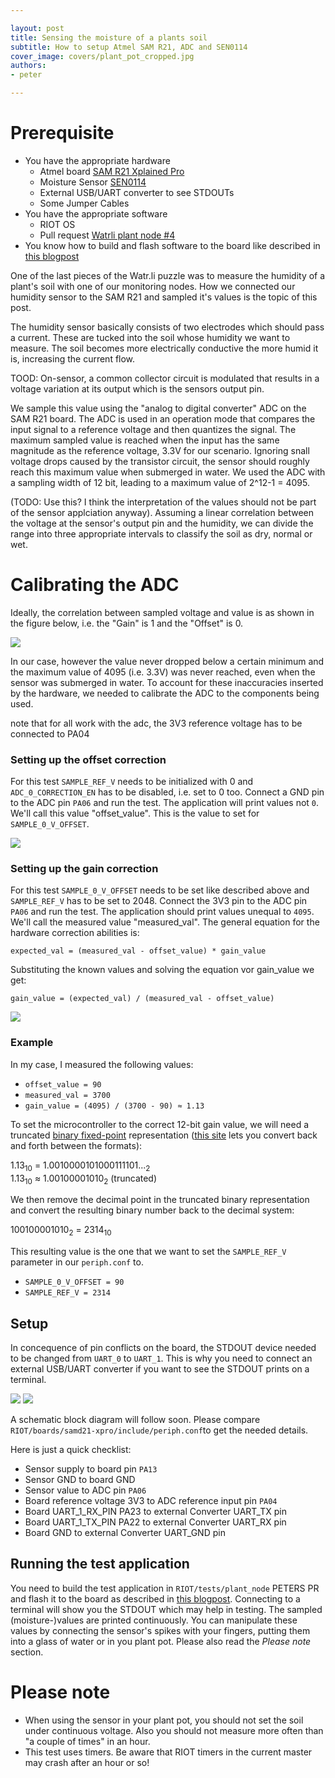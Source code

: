 ```yaml
---

layout: post
title: Sensing the moisture of a plants soil
subtitle: How to setup Atmel SAM R21, ADC and SEN0114
cover_image: covers/plant_pot_cropped.jpg
authors:
- peter

---
```


# Prerequisite

- You have the appropriate hardware
    - Atmel board [SAM R21 Xplained Pro](http://www.atmel.com/Images/Atmel-42243-SAMR21-Xplained-Pro_User-Guide.pdf)
    - Moisture Sensor [SEN0114](http://www.dfrobot.com/index.php?route=product/product&product_id=599)
    - External USB/UART converter to see STDOUTs
    - Some Jumper Cables
- You have the appropriate software
    - RIOT OS
    - Pull request [Watrli plant node #4](https://github.com/watr-li/RIOT/pull/4)
- You know how to build and flash software to the board like described in [this blogpost](http://watr.li/samr21-dev-setup-ubuntu.html)

One of the last pieces of the Watr.li puzzle was to measure the humidity of a plant's soil with one of our monitoring nodes. How we connected our humidity sensor to the SAM R21 and sampled it's values is the topic of this post.

<!-- more -->

The humidity sensor basically consists of two electrodes which should pass a current. These are tucked into the soil whose humidity we want to measure. The soil becomes more electrically conductive the more humid it is, increasing the current flow.

TOOD: On-sensor, a common collector circuit is modulated that results in a voltage variation at its output which is the sensors output pin.

We sample this value using the "analog to digital converter" ADC on the SAM R21 board. The ADC is used in an operation mode that compares the input signal to a reference voltage and then quantizes the signal. The maximum sampled value is reached when the input has the same magnitude as the reference voltage, 3.3V for our scenario. Ignoring snall voltage drops caused by the transistor circuit, the sensor should roughly reach this maximum value when submerged in water. We used the ADC with a sampling width of 12 bit, leading to a maximum value of 2^12-1 = 4095.

(TODO: Use this? I think the interpretation of the values should not be part of the sensor applciation anyway). Assuming a linear correlation between the voltage at the sensor's output pin and the humidity, we can divide the range into three appropriate intervals to classify the soil as dry, normal or wet.


# Calibrating the ADC

Ideally, the correlation between sampled voltage and value is as shown in the figure below, i.e. the "Gain" is 1 and the "Offset" is 0.

<img src="images/sensing-moisture/calibration.png">

In our case, however the value never dropped below a certain minimum and the maximum value of 4095 (i.e. 3.3V) was never reached, even when the sensor was submerged in water. To account for these inaccuracies inserted by the hardware, we needed to calibrate the ADC to the components being used.

<!-- In case of inaccuries caused by the hardware, the sampled values can be corrected by the hardware. The correction BEZIEHT SICH AUF the offset value and the scaling. These values are set in the file "RIOT/boards/samd21-xpro/include/periph.conf" with the variables `SAMPLE_0_V_OFFSET` and `SAMPLE_REF_V`. To calibrate these values you need to know how to run the test application described in section _Running the test application_. -->

note that for all work with the adc, the 3V3 reference voltage has to be connected to PA04



### Setting up the offset correction


For this test `SAMPLE_REF_V` needs to be initialized with 0 and `ADC_0_CORRECTION_EN` has to be disabled, i.e. set to 0 too. Connect a GND pin to the ADC pin `PA06` and run the test. The application will print values not `0`. We'll call this value "offset_value". This is the value to set for `SAMPLE_0_V_OFFSET`.

<img src="images/sensing-moisture/offset-calibration.png">

### Setting up the gain correction

For this test `SAMPLE_0_V_OFFSET` needs to be set like described above and `SAMPLE_REF_V` has to be set to 2048. Connect the 3V3 pin to the ADC pin `PA06` and run the test. The application should print values unequal to `4095`. We'll call the measured value "measured_val". The general equation for the hardware correction abilities is:

`expected_val = (measured_val - offset_value) * gain_value`

Substituting the known values and solving the equation vor gain_value we get:

`gain_value = (expected_val) / (measured_val - offset_value)`

<img src="images/sensing-moisture/gain-calibration.png">

### Example

In my case, I measured the following values:

* `offset_value = 90`
* `measured_val = 3700`
* `gain_value = (4095) / (3700 - 90) ≈ 1.13`

To set the microcontroller to the correct 12-bit gain value, we will need a truncated [binary fixed-point](http://www.cs.uwm.edu/~cs151/Bacon/Lecture/HTML/ch03s07.html) representation ([this site](http://www.exploringbinary.com/binary-converter/) lets you convert back and forth between the formats):

<p>
    1.13<sub>10</sub> = 1.0010000101000111101...<sub>2</sub>
    <br>
    1.13<sub>10</sub> ≈ 1.00100001010<sub>2</sub> (truncated)
</p>

We then remove the decimal point in the truncated binary representation and convert the resulting binary number back to the decimal system:

<p>
    100100001010<sub>2</sub> = 2314<sub>10</sub>
</p>

This resulting value is the one that we want to set the `SAMPLE_REF_V` parameter in our `periph.conf` to.

* `SAMPLE_0_V_OFFSET = 90`
* `SAMPLE_REF_V = 2314`

## Setup

In concequence of pin conflicts on the board, the STDOUT device needed to be changed from `UART_0` to `UART_1`. This is why you need to connect an external USB/UART converter if you want to see the STDOUT prints on a terminal.

<img src="images/sensing-moisture/sensor.png">

<img src="images/sensing-moisture/uart.png">

A schematic block diagram will follow soon. Please compare `RIOT/boards/samd21-xpro/include/periph.conf`to get the needed details. 

Here is just a quick checklist:

- Sensor supply to board pin `PA13`
- Sensor GND to board GND
- Sensor value to ADC pin `PA06`
- Board reference voltage 3V3 to ADC reference input pin `PA04`
- Board UART_1_RX_PIN PA23 to external Converter UART_TX pin
- Board UART_1_TX_PIN PA22 to external Converter UART_RX pin
- Board GND to external Converter UART_GND pin



## Running the test application

You need to build the test application in `RIOT/tests/plant_node` PETERS PR and flash it to the board as described in [this blogpost](http://watr.li/samr21-dev-setup-ubuntu.html). Connecting to a terminal will show you the STDOUT which may help in testing. The sampled (moisture-)values are printed continuously. You can manipulate these values by connecting the sensor's spikes with your fingers, putting them into a glass of water or in you plant pot. Please also read the _Please note_ section.

# Please note

- When using the sensor in your plant pot, you should not set the soil under continuous voltage. Also you should not measure more often than "a couple of times" in an hour.
- This test uses timers. Be aware that RIOT timers in the current master may crash after an hour or so!
